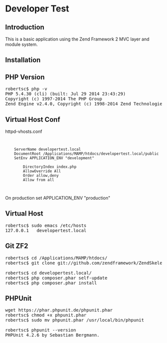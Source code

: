 Developer Test
=======================

Introduction
------------
This is a basic application using the Zend Framework 2 MVC layer and module
system. 

Installation
------------


PHP Version
------------
<pre>
robertsc$ php -v
PHP 5.4.30 (cli) (built: Jul 29 2014 23:43:29) 
Copyright (c) 1997-2014 The PHP Group
Zend Engine v2.4.0, Copyright (c) 1998-2014 Zend Technologies`
</pre>

Virtual Host Conf
-----------------
httpd-vhosts.conf

<pre><code>
<VirtualHost *:80>
    ServerName developertest.local
    DocumentRoot /Applications/MAMP/htdocs/developertest.local/public
    SetEnv APPLICATION_ENV "development"
    <Directory /Applications/MAMP/htdocs/developertest.local/public>
        DirectoryIndex index.php
        AllowOverride All
        Order allow,deny
        Allow from all
    </Directory>
</VirtualHost>
</code></pre>

On production set APPLICATION_ENV "production"



Virtual Host
------------
<pre>
robertsc$ sudo emacs /etc/hosts
127.0.0.1   developertest.local
</pre>


Git ZF2
-------
<pre>
robertsc$ cd /Applications/MAMP/htdocs/
robertsc$ git clone git://github.com/zendframework/ZendSkeletonApplication.git developertest.local

robertsc$ cd developertest.local/
robertsc$ php composer.phar self-update
robertsc$ php composer.phar install
</pre>

PHPUnit
--------
<pre>
wget https://phar.phpunit.de/phpunit.phar
robertsc$ chmod +x phpunit.phar 
robertsc$ sudo mv phpunit.phar /usr/local/bin/phpunit

robertsc$ phpunit --version
PHPUnit 4.2.6 by Sebastian Bergmann.
</pre>
